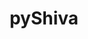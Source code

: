---
link: 'https://github.com/jceipek/pyShiva/'
link_text: to the library!
img: pyshiva.png
dark: true
title: pyShiva
collaborators:
  - Berit Johnson
  - Diana Vermilya
  - Charles Gwennap
tagline: simple 2d vector graphics for python
roles:
  - Design
  - Implementation
---